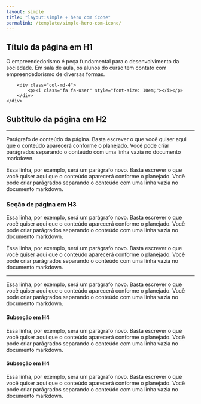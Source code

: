 ```yaml
---
layout: simple
title: "layout:simple + hero com ícone"
permalink: /template/simple-hero-com-icone/
---
```


<section class="hero">
    <div class="row align-items-center">
        <div class="col-md-8">
            <h1>Título da página em H1</h1>
            <p class="lead">O empreendedorismo é peça fundamental para o desenvolvimento da sociedade. Em sala de aula, os alunos do curso tem contato com empreendedorismo de diversas formas.</p>
        </div>

        <div class="col-md-4">
            <p><i class="fa fa-user" style="font-size: 10em;"></i></p>
        </div>
    </div>
</section>

## Subtítulo da página em H2
---

Parágrafo de conteúdo da página. Basta escrever o que você quiser aqui que o conteúdo aparecerá conforme o planejado. Você pode criar parágrados separando o conteúdo com uma linha vazia no documento markdown.

Essa linha, por exemplo, será um parágrafo novo. Basta escrever o que você quiser aqui que o conteúdo aparecerá conforme o planejado. Você pode criar parágrados separando o conteúdo com uma linha vazia no documento markdown.


### Seção de página em H3

Essa linha, por exemplo, será um parágrafo novo. Basta escrever o que você quiser aqui que o conteúdo aparecerá conforme o planejado. Você pode criar parágrados separando o conteúdo com uma linha vazia no documento markdown.

Essa linha, por exemplo, será um parágrafo novo. Basta escrever o que você quiser aqui que o conteúdo aparecerá conforme o planejado. Você pode criar parágrados separando o conteúdo com uma linha vazia no documento markdown.

___

Essa linha, por exemplo, será um parágrafo novo. Basta escrever o que você quiser aqui que o conteúdo aparecerá conforme o planejado. Você pode criar parágrados separando o conteúdo com uma linha vazia no documento markdown.

#### Subseção em H4

Essa linha, por exemplo, será um parágrafo novo. Basta escrever o que você quiser aqui que o conteúdo aparecerá conforme o planejado. Você pode criar parágrados separando o conteúdo com uma linha vazia no documento markdown.

#### Subseção em H4

Essa linha, por exemplo, será um parágrafo novo. Basta escrever o que você quiser aqui que o conteúdo aparecerá conforme o planejado. Você pode criar parágrados separando o conteúdo com uma linha vazia no documento markdown.